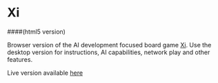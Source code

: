 # Xi
####(html5 version)

Browser version of the AI development focused board game [Xi](https://github.com/achifaifa/Xi). Use the desktop version for instructions, AI capabilities, network play and other features. 

Live version available [here](https://achifaifa.github.io/xi-html5)